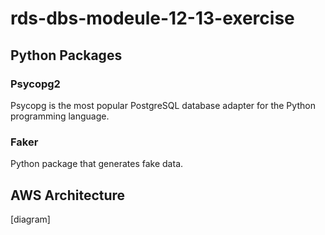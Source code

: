 # rds-dbs-modeule-12-13-exercise

## Python Packages

### Psycopg2

Psycopg is the most popular PostgreSQL database adapter for the Python programming language.

### Faker

Python package that generates fake data.

## AWS Architecture

[diagram]